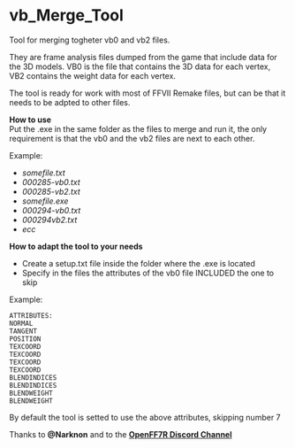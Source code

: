 # vb_Merge_Tool

Tool for merging togheter vb0 and vb2 files.  

They are frame analysis files dumped from the game that include data for the 3D models. 
VB0 is the file that contains the 3D data for each vertex, VB2 contains the weight data for each vertex.

The tool is ready for work with most of FFVII Remake files, but can be that it needs to be adpted to other files.

**How to use**  
Put the .exe in the same folder as the files to merge and run it, the only requirement is that the vb0 and the vb2 files are next to each other.  

Example:  
- *somefile.txt*
- *000285-vb0.txt*
- *000285-vb2.txt*
- *somefile.exe*
- *000294-vb0.txt*
- *000294vb2.txt*
- *ecc*

**How to adapt the tool to your needs**  
- Create a setup.txt file inside the folder where the .exe is located
- Specify in the files the attributes of the vb0 file INCLUDED the one to skip

Example:
```
ATTRIBUTES:  
NORMAL  
TANGENT  
POSITION  
TEXCOORD  
TEXCOORD  
TEXCOORD  
TEXCOORD  
BLENDINDICES  
BLENDINDICES  
BLENDWEIGHT  
BLENDWEIGHT 
```
By default the tool is setted to use the above attributes, skipping number 7

Thanks to **@Narknon**  and to the **[OpenFF7R Discord Channel](discord.gg/qdxhFwT3Tr)**   
